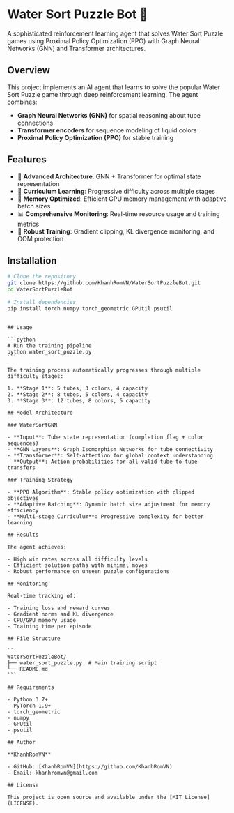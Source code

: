 # Water Sort Puzzle Bot 🧪

A sophisticated reinforcement learning agent that solves Water Sort Puzzle games using Proximal Policy Optimization (PPO) with Graph Neural Networks (GNN) and Transformer architectures.

## Overview

This project implements an AI agent that learns to solve the popular Water Sort Puzzle game through deep reinforcement learning. The agent combines:

- **Graph Neural Networks (GNN)** for spatial reasoning about tube connections
- **Transformer encoders** for sequence modeling of liquid colors
- **Proximal Policy Optimization (PPO)** for stable training

## Features

- 🧠 **Advanced Architecture**: GNN + Transformer for optimal state representation
- 🎯 **Curriculum Learning**: Progressive difficulty across multiple stages
- 💾 **Memory Optimized**: Efficient GPU memory management with adaptive batch sizes
- 📊 **Comprehensive Monitoring**: Real-time resource usage and training metrics
- 🔄 **Robust Training**: Gradient clipping, KL divergence monitoring, and OOM protection

## Installation

```bash
# Clone the repository
git clone https://github.com/KhanhRomVN/WaterSortPuzzleBot.git
cd WaterSortPuzzleBot

# Install dependencies
pip install torch numpy torch_geometric GPUtil psutil
```

````

## Usage

```python
# Run the training pipeline
python water_sort_puzzle.py
```

The training process automatically progresses through multiple difficulty stages:

1. **Stage 1**: 5 tubes, 3 colors, 4 capacity
2. **Stage 2**: 8 tubes, 5 colors, 4 capacity
3. **Stage 3**: 12 tubes, 8 colors, 5 capacity

## Model Architecture

### WaterSortGNN

- **Input**: Tube state representation (completion flag + color sequences)
- **GNN Layers**: Graph Isomorphism Networks for tube connectivity
- **Transformer**: Self-attention for global context understanding
- **Output**: Action probabilities for all valid tube-to-tube transfers

### Training Strategy

- **PPO Algorithm**: Stable policy optimization with clipped objectives
- **Adaptive Batching**: Dynamic batch size adjustment for memory efficiency
- **Multi-stage Curriculum**: Progressive complexity for better learning

## Results

The agent achieves:

- High win rates across all difficulty levels
- Efficient solution paths with minimal moves
- Robust performance on unseen puzzle configurations

## Monitoring

Real-time tracking of:

- Training loss and reward curves
- Gradient norms and KL divergence
- CPU/GPU memory usage
- Training time per episode

## File Structure

```
WaterSortPuzzleBot/
├── water_sort_puzzle.py  # Main training script
└── README.md
```

## Requirements

- Python 3.7+
- PyTorch 1.9+
- torch_geometric
- numpy
- GPUtil
- psutil

## Author

**KhanhRomVN**

- GitHub: [KhanhRomVN](https://github.com/KhanhRomVN)
- Email: khanhromvn@gmail.com

## License

This project is open source and available under the [MIT License](LICENSE).
````
